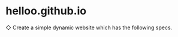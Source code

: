 # helloo.github.io
◇ Create a simple dynamic website which has the following specs.                                                                                                                                                                                                                                     
